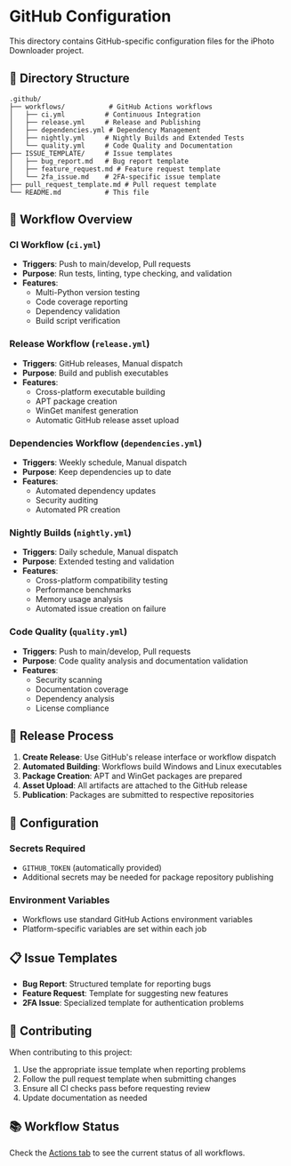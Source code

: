 # GitHub Configuration

This directory contains GitHub-specific configuration files for the iPhoto Downloader project.

## 📁 Directory Structure

```
.github/
├── workflows/           # GitHub Actions workflows
│   ├── ci.yml          # Continuous Integration
│   ├── release.yml     # Release and Publishing
│   ├── dependencies.yml # Dependency Management
│   ├── nightly.yml     # Nightly Builds and Extended Tests
│   └── quality.yml     # Code Quality and Documentation
├── ISSUE_TEMPLATE/     # Issue templates
│   ├── bug_report.md   # Bug report template
│   ├── feature_request.md # Feature request template
│   └── 2fa_issue.md    # 2FA-specific issue template
├── pull_request_template.md # Pull request template
└── README.md           # This file
```

## 🔄 Workflow Overview

### CI Workflow (`ci.yml`)
- **Triggers**: Push to main/develop, Pull requests
- **Purpose**: Run tests, linting, type checking, and validation
- **Features**:
  - Multi-Python version testing
  - Code coverage reporting
  - Dependency validation
  - Build script verification

### Release Workflow (`release.yml`)
- **Triggers**: GitHub releases, Manual dispatch
- **Purpose**: Build and publish executables
- **Features**:
  - Cross-platform executable building
  - APT package creation
  - WinGet manifest generation
  - Automatic GitHub release asset upload

### Dependencies Workflow (`dependencies.yml`)
- **Triggers**: Weekly schedule, Manual dispatch
- **Purpose**: Keep dependencies up to date
- **Features**:
  - Automated dependency updates
  - Security auditing
  - Automated PR creation

### Nightly Builds (`nightly.yml`)
- **Triggers**: Daily schedule, Manual dispatch
- **Purpose**: Extended testing and validation
- **Features**:
  - Cross-platform compatibility testing
  - Performance benchmarks
  - Memory usage analysis
  - Automated issue creation on failure

### Code Quality (`quality.yml`)
- **Triggers**: Push to main/develop, Pull requests
- **Purpose**: Code quality analysis and documentation validation
- **Features**:
  - Security scanning
  - Documentation coverage
  - Dependency analysis
  - License compliance

## 🚀 Release Process

1. **Create Release**: Use GitHub's release interface or workflow dispatch
2. **Automated Building**: Workflows build Windows and Linux executables
3. **Package Creation**: APT and WinGet packages are prepared
4. **Asset Upload**: All artifacts are attached to the GitHub release
5. **Publication**: Packages are submitted to respective repositories

## 🔧 Configuration

### Secrets Required
- `GITHUB_TOKEN` (automatically provided)
- Additional secrets may be needed for package repository publishing

### Environment Variables
- Workflows use standard GitHub Actions environment variables
- Platform-specific variables are set within each job

## 📋 Issue Templates

- **Bug Report**: Structured template for reporting bugs
- **Feature Request**: Template for suggesting new features
- **2FA Issue**: Specialized template for authentication problems

## 🤝 Contributing

When contributing to this project:
1. Use the appropriate issue template when reporting problems
2. Follow the pull request template when submitting changes
3. Ensure all CI checks pass before requesting review
4. Update documentation as needed

## 📚 Workflow Status

Check the [Actions tab](../../actions) to see the current status of all workflows.
